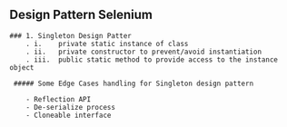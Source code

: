 ## Design Pattern Selenium

    ### 1. Singleton Design Patter
        . i.    private static instance of class
        . ii.   private constructor to prevent/avoid instantiation
        . iii.  public static method to provide access to the instance object

     ##### Some Edge Cases handling for Singleton design pattern
        
        - Reflection API 
        - De-serialize process
        - Cloneable interface

